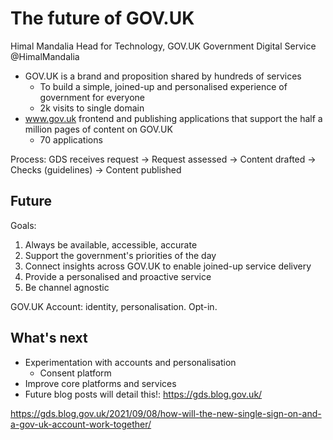 # The future of GOV.UK

Himal Mandalia
Head for Technology, GOV.UK
Government Digital Service
@HimalMandalia

- GOV.UK is a brand and proposition shared by hundreds of services
  - To build a simple, joined-up and personalised experience of government for everyone
  - 2k visits to single domain
- www.gov.uk frontend and publishing applications that support the half a million pages of content on GOV.UK
  - 70 applications

Process: GDS receives request -> Request assessed -> Content drafted -> Checks (guidelines) -> Content published

## Future

Goals:

1. Always be available, accessible, accurate
2. Support the government's priorities of the day
3. Connect insights across GOV.UK to enable joined-up service delivery
4. Provide a personalised and proactive service
5. Be channel agnostic

GOV.UK Account: identity, personalisation. Opt-in.

## What's next

* Experimentation with accounts and personalisation
  * Consent platform
* Improve core platforms and services
* Future blog posts will detail this!: https://gds.blog.gov.uk/

https://gds.blog.gov.uk/2021/09/08/how-will-the-new-single-sign-on-and-a-gov-uk-account-work-together/